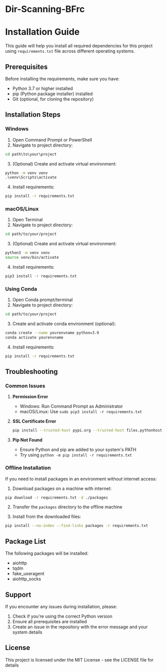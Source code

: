 # Dir-Scanning-BFrc

# Installation Guide

This guide will help you install all required dependencies for this project using `requirements.txt` file across different operating systems.

## Prerequisites

Before installing the requirements, make sure you have:
- Python 3.7 or higher installed
- pip (Python package installer) installed
- Git (optional, for cloning the repository)

## Installation Steps

### Windows

1. Open Command Prompt or PowerShell
2. Navigate to project directory:
```cmd
cd path\to\your\project
```
3. (Optional) Create and activate virtual environment:
```cmd
python -m venv venv
.\venv\Scripts\activate
```
4. Install requirements:
```cmd
pip install -r requirements.txt
```

### macOS/Linux

1. Open Terminal
2. Navigate to project directory:
```bash
cd path/to/your/project
```
3. (Optional) Create and activate virtual environment:
```bash
python3 -m venv venv
source venv/bin/activate
```
4. Install requirements:
```bash
pip3 install -r requirements.txt
```

### Using Conda

1. Open Conda prompt/terminal
2. Navigate to project directory:
```bash
cd path/to/your/project
```
3. Create and activate conda environment (optional):
```bash
conda create --name yourenvname python=3.9
conda activate yourenvname
```
4. Install requirements:
```bash
pip install -r requirements.txt
```

## Troubleshooting

### Common Issues

1. **Permission Error**
   - Windows: Run Command Prompt as Administrator
   - macOS/Linux: Use `sudo pip3 install -r requirements.txt`

2. **SSL Certificate Error**
   ```bash
   pip install --trusted-host pypi.org --trusted-host files.pythonhosted.org -r requirements.txt
   ```

3. **Pip Not Found**
   - Ensure Python and pip are added to your system's PATH
   - Try using `python -m pip install -r requirements.txt`

### Offline Installation

If you need to install packages in an environment without internet access:

1. Download packages on a machine with internet:
```bash
pip download -r requirements.txt -d ./packages
```

2. Transfer the `packages` directory to the offline machine

3. Install from the downloaded files:
```bash
pip install --no-index --find-links packages -r requirements.txt
```

## Package List

The following packages will be installed:
- aiohttp
- tqdm
- fake_useragent
- aiohttp_socks

## Support

If you encounter any issues during installation, please:
1. Check if you're using the correct Python version
2. Ensure all prerequisites are installed
3. Create an issue in the repository with the error message and your system details

## License

This project is licensed under the MIT License - see the LICENSE file for details
